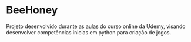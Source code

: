 # BeeHoney

Projeto desenvolvido durante as aulas do curso online da Udemy, visando desenvolver competências inicias em python para criação de jogos.

